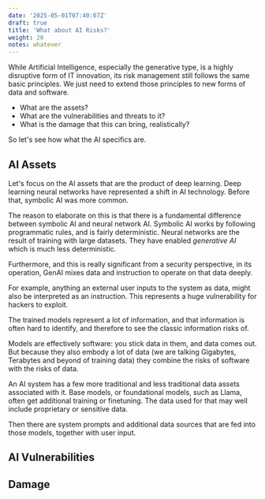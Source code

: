 ```yaml
---
date: '2025-05-01T07:40:07Z'
draft: true
title: 'What about AI Risks?'
weight: 20
notes: whatever
---
```


While Artificial Intelligence, especially the generative type, is a highly disruptive form of IT innovation, its risk management still follows the same basic principles.
We just need to extend those principles to new forms of data and software.

- What are the assets?
- What are the vulnerabilities and threats to it?
- What is the damage that this can bring, realistically?

So let's see how what the AI specifics are.

## AI Assets

Let's focus on the AI assets that are the product of deep learning.
Deep learning neural networks have represented a shift in AI technology.
Before that, symbolic AI was more common.

The reason to elaborate on this is that there is a fundamental difference between symbolic AI and neural network AI.
Symbolic AI works by following programmatic rules, and is fairly deterministic.
Neural networks are the result of training with large datasets.
They have enabled *generative AI* which is much less deterministic.

Furthermore, and this is really significant from a security perspective, in its operation, GenAI mixes data and instruction to operate on that data deeply.

For example, anything an external user inputs to the system as data, might also be interpreted as an instruction.
This represents a huge vulnerability for hackers to exploit.

The trained models represent a lot of information, and that information is often hard to identify, and therefore to see the classic information risks of.

Models are effectively software: you stick data in them, and data comes out.
But because they also embody a lot of data (we are talking Gigabytes, Terabytes and beyond of training data) they combine the risks of software with the risks of data.

An AI system has a few more traditional and less traditional data assets associated with it.
Base models, or foundational models, such as Llama, often get additional training or finetuning.
The data used for that may well include proprietary or sensitive data.

Then there are system prompts and additional data sources that are fed into those models, together with user input.

## AI Vulnerabilities

## Damage